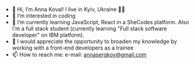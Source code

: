 - 👋 Hi, I’m Anna Koval! I live in Kyiv, Ukraine 💛💙
- 👀 I’m interested in coding 
- 🌱 I’m currently learning JavaScript, React in a SheCodes platform. Also I'm a full stack student (currently learning "Full stack software developer" on IBM platform).
- 💞️ I would appreciate the opportunity to broaden my knowledge by working with a front-end developers as a trainee
- 📫 How to reach me: e-mail: annasergkov@gmail.com

<!---
AnnyKoval/AnnyKoval is a special repository because its `README.md` (this file) appears on your GitHub profile.
You can click the Preview link to take a look at your changes.
--->
